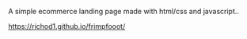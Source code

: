 A simple ecommerce landing page made with html/css and javascript..

https://richod1.github.io/frimpfooot/
